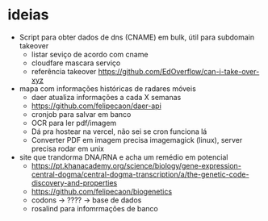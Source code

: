 # ideias

- Script para obter dados de dns (CNAME) em bulk, útil para subdomain takeover
  - listar seviço de acordo com cname
  - cloudfare mascara serviço
  - referência takeover https://github.com/EdOverflow/can-i-take-over-xyz
- mapa com informações históricas de radares móveis
  - daer atualiza informações a cada X semanas
  - https://github.com/felipecaon/daer-api
  - cronjob para salvar em banco
  - OCR para ler pdf/imagem
  - Dá pra hostear na vercel, não sei se cron funciona lá
  - Converter PDF em imagem precisa imagemagick (linux), server precisa rodar em unix 
- site que trandorma DNA/RNA e acha um remédio em potencial
  - https://pt.khanacademy.org/science/biology/gene-expression-central-dogma/central-dogma-transcription/a/the-genetic-code-discovery-and-properties
  - https://github.com/felipecaon/biogenetics
  - codons -> ???? -> base de dados
  - rosalind para infomrmações de banco
